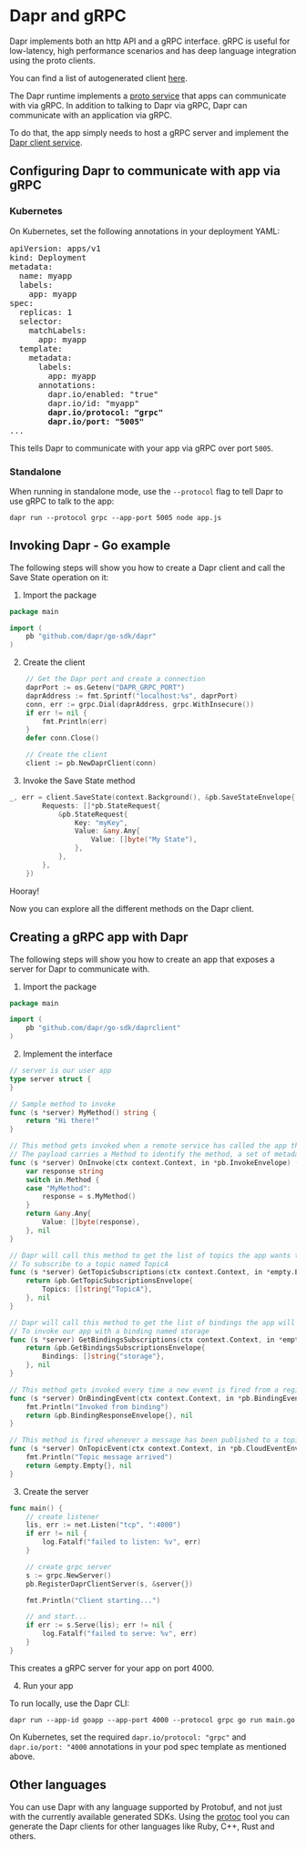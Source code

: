 # Dapr and gRPC

Dapr implements both an http API and a gRPC interface.
gRPC is useful for low-latency, high performance scenarios and has deep language integration using the proto clients.

You can find a list of autogenerated client [here](https://github.com/dapr/docs#sdks).

The Dapr runtime implements a [proto service](https://github.com/dapr/dapr/blob/master/pkg/proto/dapr/dapr.proto) that apps can communicate with via gRPC.
In addition to talking to Dapr via gRPC, Dapr can communicate with an application via gRPC.

To do that, the app simply needs to host a gRPC server and implement the [Dapr client service](https://github.com/dapr/dapr/blob/master/pkg/proto/daprclient/daprclient.proto).

## Configuring Dapr to communicate with app via gRPC

### Kubernetes

On Kubernetes, set the following annotations in your deployment YAML:

<pre>
apiVersion: apps/v1
kind: Deployment
metadata:
  name: myapp
  labels:
    app: myapp
spec:
  replicas: 1
  selector:
    matchLabels:
      app: myapp
  template:
    metadata:
      labels:
        app: myapp
      annotations:
        dapr.io/enabled: "true"
        dapr.io/id: "myapp"
        <b>dapr.io/protocol: "grpc"
        dapr.io/port: "5005"</b>
...
</pre>

This tells Dapr to communicate with your app via gRPC over port `5005`.

### Standalone

When running in standalone mode, use the `--protocol` flag to tell Dapr to use gRPC to talk to the app:

```
dapr run --protocol grpc --app-port 5005 node app.js
```

## Invoking Dapr - Go example

The following steps will show you how to create a Dapr client and call the Save State operation on it:

1. Import the package

```go
package main

import (
    pb "github.com/dapr/go-sdk/dapr"
)
```

2. Create the client

```go
    // Get the Dapr port and create a connection
	daprPort := os.Getenv("DAPR_GRPC_PORT")
	daprAddress := fmt.Sprintf("localhost:%s", daprPort)
	conn, err := grpc.Dial(daprAddress, grpc.WithInsecure())
	if err != nil {
		fmt.Println(err)
	}
	defer conn.Close()

	// Create the client
	client := pb.NewDaprClient(conn)
```

3. Invoke the Save State method

```go
_, err = client.SaveState(context.Background(), &pb.SaveStateEnvelope{
		Requests: []*pb.StateRequest{
			&pb.StateRequest{
				Key: "myKey",
				Value: &any.Any{
					Value: []byte("My State"),
				},
			},
		},
	})
```

Hooray!

Now you can explore all the different methods on the Dapr client.

## Creating a gRPC app with Dapr

The following steps will show you how to create an app that exposes a server for Dapr to communicate with.

1. Import the package

```go
package main

import (
	pb "github.com/dapr/go-sdk/daprclient"
)
```

2. Implement the interface

```go
// server is our user app
type server struct {
}

// Sample method to invoke
func (s *server) MyMethod() string {
	return "Hi there!"
}

// This method gets invoked when a remote service has called the app through Dapr
// The payload carries a Method to identify the method, a set of metadata properties and an optional payload
func (s *server) OnInvoke(ctx context.Context, in *pb.InvokeEnvelope) (*any.Any, error) {
	var response string
	switch in.Method {
	case "MyMethod":
		response = s.MyMethod()
	}
	return &any.Any{
		Value: []byte(response),
	}, nil
}

// Dapr will call this method to get the list of topics the app wants to subscribe to. In this example, we are telling Dapr
// To subscribe to a topic named TopicA
func (s *server) GetTopicSubscriptions(ctx context.Context, in *empty.Empty) (*pb.GetTopicSubscriptionsEnvelope, error) {
	return &pb.GetTopicSubscriptionsEnvelope{
		Topics: []string{"TopicA"},
	}, nil
}

// Dapr will call this method to get the list of bindings the app will get invoked by. In this example, we are telling Dapr
// To invoke our app with a binding named storage
func (s *server) GetBindingsSubscriptions(ctx context.Context, in *empty.Empty) (*pb.GetBindingsSubscriptionsEnvelope, error) {
	return &pb.GetBindingsSubscriptionsEnvelope{
		Bindings: []string{"storage"},
	}, nil
}

// This method gets invoked every time a new event is fired from a registered binding. The message carries the binding name, a payload and optional metadata
func (s *server) OnBindingEvent(ctx context.Context, in *pb.BindingEventEnvelope) (*pb.BindingResponseEnvelope, error) {
	fmt.Println("Invoked from binding")
	return &pb.BindingResponseEnvelope{}, nil
}

// This method is fired whenever a message has been published to a topic that has been subscribed. Dapr sends published messages in a CloudEvents 0.3 envelope.
func (s *server) OnTopicEvent(ctx context.Context, in *pb.CloudEventEnvelope) (*empty.Empty, error) {
	fmt.Println("Topic message arrived")
	return &empty.Empty{}, nil
}

```

3. Create the server

```go
func main() {
	// create listener
	lis, err := net.Listen("tcp", ":4000")
	if err != nil {
		log.Fatalf("failed to listen: %v", err)
	}

	// create grpc server
	s := grpc.NewServer()
	pb.RegisterDaprClientServer(s, &server{})

	fmt.Println("Client starting...")

	// and start...
	if err := s.Serve(lis); err != nil {
		log.Fatalf("failed to serve: %v", err)
	}
}
```

This creates a gRPC server for your app on port 4000.

4. Run your app

To run locally, use the Dapr CLI:

```
dapr run --app-id goapp --app-port 4000 --protocol grpc go run main.go
```

On Kubernetes, set the required `dapr.io/protocol: "grpc"` and `dapr.io/port: "4000` annotations in your pod spec template as mentioned above.

## Other languages

You can use Dapr with any language supported by Protobuf, and not just with the currently available generated SDKs.
Using the [protoc](https://developers.google.com/protocol-buffers/docs/downloads) tool you can generate the Dapr clients for other languages like Ruby, C++, Rust and others.
